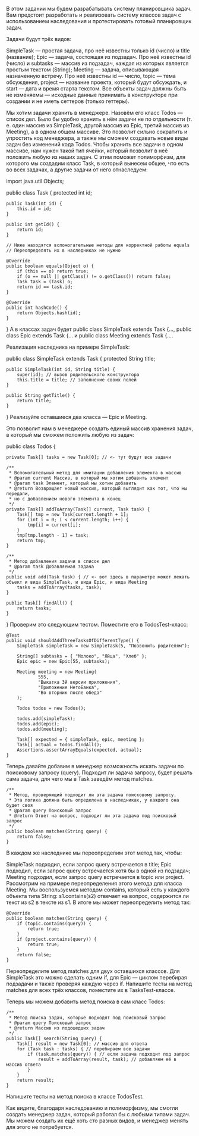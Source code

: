 В этом задании мы будем разрабатывать систему планировщика задач. Вам предстоит разработать и реализовать систему классов задач с использованием наследования и протестировать готовый планировщик задач.

Задачи будут трёх видов:

SimpleTask — простая задача, про неё известны только id (число) и title (название);
Epic — задача, состоящая из подзадач. Про неё известны id (число) и subtasks — массив из подзадач, каждая из которых является простым текстом (String);
Meeting — задача, описывающая назначенную встречу. Про неё известны id — число, topic — тема обсуждения, project — название проекта, который будут обсуждать, и start — дата и время старта текстом.
Все объекты задач должны быть не изменяемы — исходные данные принимать в конструкторе при создании и не иметь сеттеров (только геттеры).

Мы хотим задачи хранить в менеджере. Назовём его класс Todos — список дел. Было бы удобно хранить в нём задачи не по отдельности (т. е. один массив из SimpleTask, другой массив из Epic, третий массив из Meeting), а в одном общем массиве. Это позволит сильно сократить и упростить код менеджера, а также мы сможем создавать новые виды задач без изменений кода Todos. Чтобы хранить все задачи в одном массиве, нам нужен такой тип ячейки, который позволит в неё положить любую из наших задач. С этим поможет полиморфизм, для которого мы создадим класс Task, в который вынесем общее, что есть во всех задачах, а другие задачи от него отнаследуем:

import java.util.Objects;

public class Task {
    protected int id;

    public Task(int id) {
        this.id = id;
    }

    public int getId() {
        return id;
    }

    // Ниже находятся вспомогательные методы для корректной работы equals
    // Переопределять их в наследниках не нужно

    @Override
    public boolean equals(Object o) {
        if (this == o) return true;
        if (o == null || getClass() != o.getClass()) return false;
        Task task = (Task) o;
        return id == task.id;
    }

    @Override
    public int hashCode() {
        return Objects.hash(id);
    }
}
А в классах задач будет public class SimpleTask extends Task {..., public class Epic extends Task {... и public class Meeting extends Task {....

Реализация наследника на примере SimpleTask:

public class SimpleTask extends Task {
    protected String title;

    public SimpleTask(int id, String title) {
        super(id); // вызов родительского конструктора
        this.title = title; // заполнение своих полей
    }

    public String getTitle() {
        return title;
    }
}
Реализуйте оставшиеся два класса — Epic и Meeting.

Это позволит нам в менеджере создать единый массив хранения задач, в который мы сможем положить любую из задач:

public class Todos {

    private Task[] tasks = new Task[0]; // <- тут будут все задачи

    /**
     * Вспомогательный метод для имитации добавления элемента в массив
     * @param current Массив, в который мы хотим добавить элемент
     * @param task Элемент, который мы хотим добавить
     * @return Возвращает новый массив, который выглядит как тот, что мы передали,
     * но с добавлением нового элемента в конец
     */
    private Task[] addToArray(Task[] current, Task task) {
        Task[] tmp = new Task[current.length + 1];
        for (int i = 0; i < current.length; i++) {
            tmp[i] = current[i];
        }
        tmp[tmp.length - 1] = task;
        return tmp;
    }

    /**
     * Метод добавления задачи в список дел
     * @param task Добавляемая задача
     */
    public void add(Task task) { // <- вот здесь в параметре может лежать объект и вида SimpleTask, и вида Epic, и вида Meeting
        tasks = addToArray(tasks, task);
    }
    
    public Task[] findAll() {
        return tasks;
    }
}
Проверим это следующим тестом. Поместите его в TodosTest-класс:

    @Test
    public void shouldAddThreeTasksOfDifferentType() {
        SimpleTask simpleTask = new SimpleTask(5, "Позвонить родителям");

        String[] subtasks = { "Молоко", "Яйца", "Хлеб" };
        Epic epic = new Epic(55, subtasks);

        Meeting meeting = new Meeting(
                555,
                "Выкатка 3й версии приложения",
                "Приложение НетоБанка",
                "Во вторник после обеда"
        );

        Todos todos = new Todos();

        todos.add(simpleTask);
        todos.add(epic);
        todos.add(meeting);

        Task[] expected = { simpleTask, epic, meeting };
        Task[] actual = todos.findAll();
        Assertions.assertArrayEquals(expected, actual);
    }
Теперь давайте добавим в менеджер возможность искать задачи по поисковому запросу (query). Подходит ли задача запросу, будет решать сама задача, для чего мы в Task заведём метод matches.

    /**
     * Метод, проверяющий подходит ли эта задача поисковому запросу.
     * Эта логика должна быть определена в наследниках, у каждого она будет своя
     * @param query Поисковый запрос
     * @return Ответ на вопрос, подходит ли эта задача под поисковый запрос
     */
    public boolean matches(String query) {
        return false;
    }
В каждом же наследнике мы переопределим этот метод так, чтобы:

SimpleTask подходил, если запрос query встречается в title;
Epic подходил, если запрос query встречается хотя бы в одной из подзадач;
Meeting подходил, если запрос query встречается в topic или project.
Рассмотрим на примере переопределения этого метода для класса Meeting. Мы воспользуемся методом contains, который есть у каждого объекта типа String: s1.contains(s2) отвечает на вопрос, содержится ли текст из s2 в тексте из s1. В итоге мы может переопределить метод так:

    @Override
    public boolean matches(String query) {
        if (topic.contains(query)) {
            return true;
        }
        if (project.contains(query)) {
            return true;
        }
        return false;
    }
Переопределите метод matches для двух оставшихся классов. Для SimpleTask это можно сделать одним if, для Epic — циклом перебирая подзадачи и также проверяя каждую через if. Напишите тесты на метод matches для всех трёх классов, поместите их в TasksTest-классе.

Теперь мы можем добавить метод поиска в сам класс Todos:

    /**
     * Метод поиска задач, которые подходят под поисковый запрос
     * @param query Поисковый запрос
     * @return Массив из подошедших задач
     */
    public Task[] search(String query) {
        Task[] result = new Task[0]; // массив для ответа
        for (Task task : tasks) { // перебираем все задачи
            if (task.matches(query)) { // если задача подходит под запрос
                result = addToArray(result, task); // добавляем её в массив ответа
            }
        }
        return result;
    }
Напишите тесты на метод поиска в классе TodosTest.

Как видите, благодаря наследованию и полиморфизму, мы смогли создать менеджер задач, который работал бы с любыми типами задач. Мы можем создать их ещё хоть сто разных видов, и менеджер менять для этого не потребуется.

